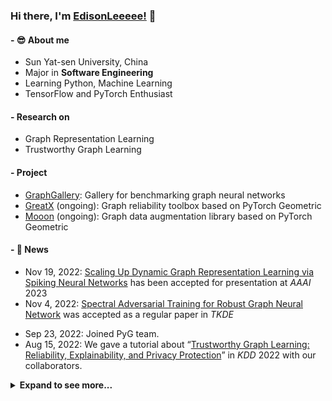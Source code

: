 ### Hi there, I'm [EdisonLeeeee!](https://github.com/EdisonLeeeee) 👋


#### - 😎 About me
- Sun Yat-sen University, China
- Major in **Software Engineering**
- Learning Python, Machine Learning
- TensorFlow and PyTorch Enthusiast


#### - Research on

+ Graph Representation Learning
+ Trustworthy Graph Learning


#### - Project
+ [GraphGallery](https://github.com/EdisonLeeeee/GraphGallery): Gallery for benchmarking graph neural networks
+ [GreatX](https://github.com/EdisonLeeeee/GreatX) (ongoing): Graph reliability toolbox based on PyTorch Geometric
+ [Mooon](https://github.com/EdisonLeeeee/Mooon) (ongoing): Graph data augmentation library based on PyTorch Geometric

#### - 💨 News
- Nov 19, 2022: [Scaling Up Dynamic Graph Representation Learning via Spiking Neural Networks](https://arxiv.org/abs/2208.10364) has been accepted for presentation at *AAAI* 2023
- Nov 4, 2022: [Spectral Adversarial Training for Robust Graph Neural Network](https://arxiv.org/abs/2211.10896) was accepted as a regular paper in *TKDE*
+ Sep 23, 2022: Joined PyG team.
+ Aug 15, 2022: We gave a tutorial about “[Trustworthy Graph Learning: Reliability, Explainability, and Privacy Protection](https://ai.tencent.com/ailab/ml/twgl/)” in *KDD* 2022 with our collaborators.

<details>
<summary><b>Expand to see more...</b></summary>
  
 
* Apr 21, 2022: [Spiking Graph Convolutional Networks](https://arxiv.org/abs/2205.02767) was accepted for presentation at *IJCAI* 2022
* Apr 30, 2021: [Understanding Structural Vulnerability in Graph Convolutional Networks](https://www.ijcai.org/proceedings/2021/310) has been accepted for presentation at *IJCAI* 2021
* Apr 27, 2021: [Adversarial Attack on Large Scale Graph](https://arxiv.org/abs/2009.03488) was accepted as a regular paper in *TKDE*
* Feb 21, 2021: [GraphGallery: A Platform for Fast Benchmarking and Easy Development of Graph Neural Networks Based Intelligent Software](https://arxiv.org/abs/2102.07933) was accepted as an demonstrations track paper in *ICSE* 2021
  
</details>


